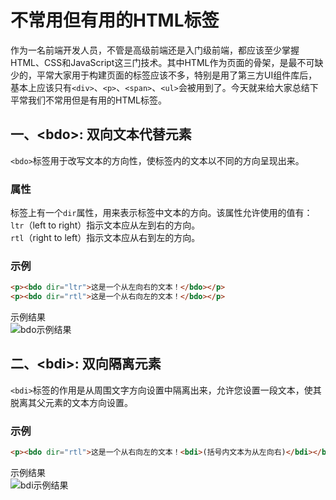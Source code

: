 # 不常用但有用的HTML标签
作为一名前端开发人员，不管是高级前端还是入门级前端，都应该至少掌握HTML、CSS和JavaScript这三门技术。其中HTML作为页面的骨架，是最不可缺少的，平常大家用于构建页面的标签应该不多，特别是用了第三方UI组件库后，基本上应该只有`<div>`、`<p>`、`<span>`、`<ul>`会被用到了。今天就来给大家总结下平常我们不常用但是有用的HTML标签。

## 一、\<bdo\>: 双向文本代替元素
`<bdo>`标签用于改写文本的方向性，使标签内的文本以不同的方向呈现出来。

### 属性
标签上有一个`dir`属性，用来表示标签中文本的方向。该属性允许使用的值有：  
`ltr`（left to right）指示文本应从左到右的方向。  
`rtl`（right to left）指示文本应从右到左的方向。  

### 示例
```html
<p><bdo dir="ltr">这是一个从左向右的文本！</bdo></p>
<p><bdo dir="rtl">这是一个从右向左的文本！</bdo></p>
```
示例结果  
![bdo示例结果](https://travelclover.github.io/img/2022/06/bdo示例结果.png)  

## 二、\<bdi\>: 双向隔离元素
`<bdi>`标签的作用是从周围文字方向设置中隔离出来，允许您设置一段文本，使其脱离其父元素的文本方向设置。  

### 示例
```html
<p><bdo dir="rtl">这是一个从右向左的文本！<bdi>(括号内文本为从左向右)</bdi></bdo></p>
```
示例结果  
![bdi示例结果](https://travelclover.github.io/img/2022/06/bdi示例结果.png)  
